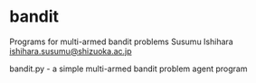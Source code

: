 # bandit

Programs for multi-armed bandit problems
    Susumu Ishihara <ishihara.susumu@shizuoka.ac.jp>

bandit.py - a simple multi-armed bandit problem agent program
